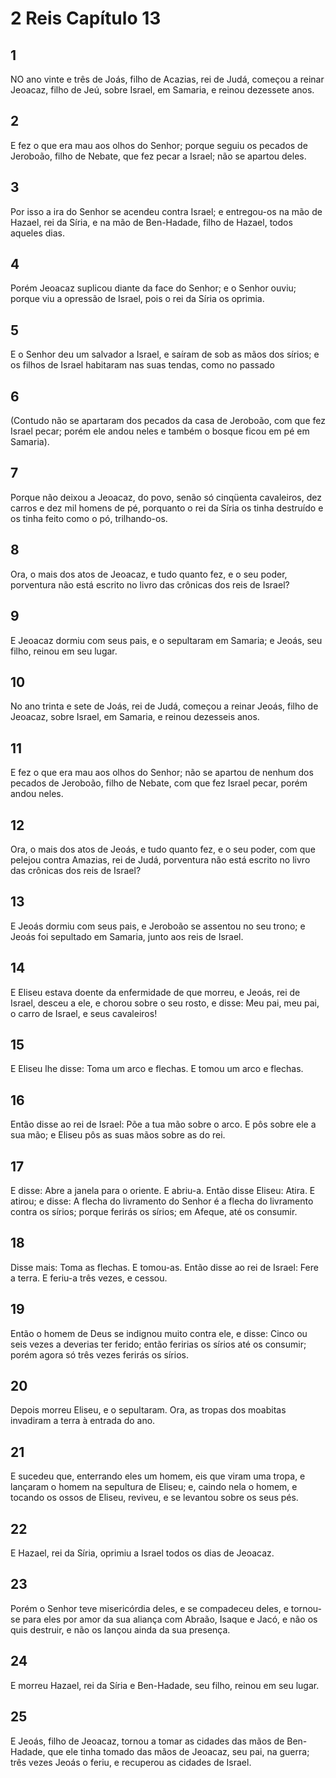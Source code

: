 # 2 Reis Capítulo 13

## 1
NO ano vinte e três de Joás, filho de Acazias, rei de Judá, começou a reinar Jeoacaz, filho de Jeú, sobre Israel, em Samaria, e reinou dezessete anos.

## 2
E fez o que era mau aos olhos do Senhor; porque seguiu os pecados de Jeroboão, filho de Nebate, que fez pecar a Israel; não se apartou deles.

## 3
Por isso a ira do Senhor se acendeu contra Israel; e entregou-os na mão de Hazael, rei da Síria, e na mão de Ben-Hadade, filho de Hazael, todos aqueles dias.

## 4
Porém Jeoacaz suplicou diante da face do Senhor; e o Senhor ouviu; porque viu a opressão de Israel, pois o rei da Síria os oprimia.

## 5
E o Senhor deu um salvador a Israel, e saíram de sob as mãos dos sírios; e os filhos de Israel habitaram nas suas tendas, como no passado

## 6
(Contudo não se apartaram dos pecados da casa de Jeroboão, com que fez Israel pecar; porém ele andou neles e também o bosque ficou em pé em Samaria).

## 7
Porque não deixou a Jeoacaz, do povo, senão só cinqüenta cavaleiros, dez carros e dez mil homens de pé, porquanto o rei da Síria os tinha destruído e os tinha feito como o pó, trilhando-os.

## 8
Ora, o mais dos atos de Jeoacaz, e tudo quanto fez, e o seu poder, porventura não está escrito no livro das crônicas dos reis de Israel?

## 9
E Jeoacaz dormiu com seus pais, e o sepultaram em Samaria; e Jeoás, seu filho, reinou em seu lugar.

## 10
No ano trinta e sete de Joás, rei de Judá, começou a reinar Jeoás, filho de Jeoacaz, sobre Israel, em Samaria, e reinou dezesseis anos.

## 11
E fez o que era mau aos olhos do Senhor; não se apartou de nenhum dos pecados de Jeroboão, filho de Nebate, com que fez Israel pecar, porém andou neles.

## 12
Ora, o mais dos atos de Jeoás, e tudo quanto fez, e o seu poder, com que pelejou contra Amazias, rei de Judá, porventura não está escrito no livro das crônicas dos reis de Israel?

## 13
E Jeoás dormiu com seus pais, e Jeroboão se assentou no seu trono; e Jeoás foi sepultado em Samaria, junto aos reis de Israel.

## 14
E Eliseu estava doente da enfermidade de que morreu, e Jeoás, rei de Israel, desceu a ele, e chorou sobre o seu rosto, e disse: Meu pai, meu pai, o carro de Israel, e seus cavaleiros!

## 15
E Eliseu lhe disse: Toma um arco e flechas. E tomou um arco e flechas.

## 16
Então disse ao rei de Israel: Põe a tua mão sobre o arco. E pôs sobre ele a sua mão; e Eliseu pôs as suas mãos sobre as do rei.

## 17
E disse: Abre a janela para o oriente. E abriu-a. Então disse Eliseu: Atira. E atirou; e disse: A flecha do livramento do Senhor é a flecha do livramento contra os sírios; porque ferirás os sírios; em Afeque, até os consumir.

## 18
Disse mais: Toma as flechas. E tomou-as. Então disse ao rei de Israel: Fere a terra. E feriu-a três vezes, e cessou.

## 19
Então o homem de Deus se indignou muito contra ele, e disse: Cinco ou seis vezes a deverias ter ferido; então feririas os sírios até os consumir; porém agora só três vezes ferirás os sírios.

## 20
Depois morreu Eliseu, e o sepultaram. Ora, as tropas dos moabitas invadiram a terra à entrada do ano.

## 21
E sucedeu que, enterrando eles um homem, eis que viram uma tropa, e lançaram o homem na sepultura de Eliseu; e, caindo nela o homem, e tocando os ossos de Eliseu, reviveu, e se levantou sobre os seus pés.

## 22
E Hazael, rei da Síria, oprimiu a Israel todos os dias de Jeoacaz.

## 23
Porém o Senhor teve misericórdia deles, e se compadeceu deles, e tornou-se para eles por amor da sua aliança com Abraão, Isaque e Jacó, e não os quis destruir, e não os lançou ainda da sua presença.

## 24
E morreu Hazael, rei da Síria e Ben-Hadade, seu filho, reinou em seu lugar.

## 25
E Jeoás, filho de Jeoacaz, tornou a tomar as cidades das mãos de Ben-Hadade, que ele tinha tomado das mãos de Jeoacaz, seu pai, na guerra; três vezes Jeoás o feriu, e recuperou as cidades de Israel.

